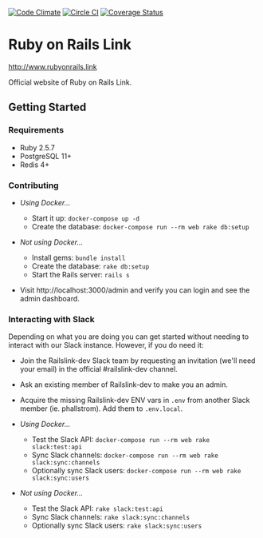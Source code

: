 [![Code Climate](https://codeclimate.com/github/railslink/railslink/badges/gpa.svg)](https://codeclimate.com/github/railslink/railslink)
[![Circle CI](https://circleci.com/gh/railslink/railslink.svg?style=shield)](https://circleci.com/gh/railslink/railslink)
[![Coverage Status](https://coveralls.io/repos/railslink/railslink/badge.svg?branch=coverage&service=github)](https://coveralls.io/github/railslink/railslink?branch=coverage)

# Ruby on Rails Link

http://www.rubyonrails.link

Official website of Ruby on Rails Link.

## Getting Started

### Requirements

- Ruby 2.5.7
- PostgreSQL 11+
- Redis 4+

### Contributing

  - *Using Docker...*

    - Start it up: `docker-compose up -d`
    - Create the database: `docker-compose run --rm web rake db:setup`

  - *Not using Docker...*
  
    - Install gems: `bundle install`
    - Create the database: `rake db:setup`
    - Start the Rails server: `rails s`

  - Visit http://localhost:3000/admin and verify you can login and see the
    admin dashboard.

### Interacting with Slack

Depending on what you are doing you can get started without needing to interact
with our Slack instance. However, if you do need it:

  - Join the Railslink-dev Slack team by requesting an invitation (we'll need
    your email) in the official #railslink-dev channel.

  - Ask an existing member of Railslink-dev to make you an admin.

  - Acquire the missing Railslink-dev ENV vars in `.env` from another Slack
    member (ie. phallstrom).  Add them to `.env.local`.

  - *Using Docker...*

    - Test the Slack API: `docker-compose run --rm web rake slack:test:api`
    - Sync Slack channels: `docker-compose run --rm web rake slack:sync:channels`
    - Optionally sync Slack users: `docker-compose run --rm web rake slack:sync:users`

  - *Not using Docker...*
  
    - Test the Slack API: `rake slack:test:api`
    - Sync Slack channels: `rake slack:sync:channels`
    - Optionally sync Slack users: `rake slack:sync:users`
